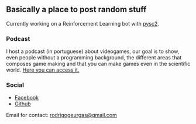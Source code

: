 ## Basically a place to post random stuff

Currently working on a Reinforcement Learning bot with [pysc2](https://github.com/deepmind/pysc2).

### Podcast

I host a podcast (in portuguese) about videogames, our goal is to show, even people without a programming background, the different areas that composes game making and that you can make games even in the scientific world. [Here you can access it.](https://www.youtube.com/channel/UCfuM4aDjfIggJMaWjb_2lVA)

### Social

- [Facebook](https://www.facebook.com/rgeurgas)
- [Github](https://github.com/rgeurgas)

Email for contact: rodrigogeurgas@gmail.com